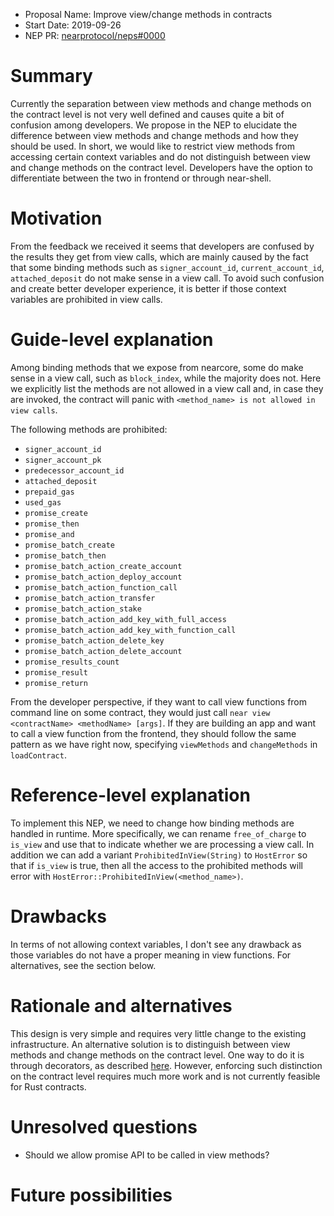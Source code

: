 - Proposal Name: Improve view/change methods in contracts
- Start Date: 2019-09-26
- NEP PR: [nearprotocol/neps#0000](https://github.com/nearprotocol/neps/pull/18)

# Summary
[summary]: #summary

Currently the separation between view methods and change methods on the contract level is not very well defined and causes
quite a bit of confusion among developers. We propose in the NEP to elucidate the difference between view methods
and change methods and how they should be used. In short, we would like to restrict view methods from accessing certain
context variables and do not distinguish between view and change methods on the contract level. Developers have the option
to differentiate between the two in frontend or through near-shell.

# Motivation
[motivation]: #motivation

From the feedback we received it seems that developers are confused by the results they get from view calls, which are
mainly caused by the fact that some binding methods such as `signer_account_id`, `current_account_id`, `attached_deposit`
do not make sense in a view call. 
To avoid such confusion and create better developer experience, it is better if those context variables
are prohibited in view calls.

# Guide-level explanation
[guide-level-explanation]: #guide-level-explanation

Among binding methods that we expose from nearcore, some do make sense in a view call, such as `block_index`,
while the majority does not. 
Here we explicitly list the methods are not allowed in a view call and, in case they are invoked, the contract will panic with
`<method_name> is not allowed in view calls`.

The following methods are prohibited:
  * `signer_account_id`
  * `signer_account_pk`
  * `predecessor_account_id`
  * `attached_deposit`
  * `prepaid_gas`
  * `used_gas`
  * `promise_create`
  * `promise_then`
  * `promise_and`
  * `promise_batch_create`
  * `promise_batch_then`
  * `promise_batch_action_create_account`
  * `promise_batch_action_deploy_account`
  * `promise_batch_action_function_call`
  * `promise_batch_action_transfer`
  * `promise_batch_action_stake`
  * `promise_batch_action_add_key_with_full_access`
  * `promise_batch_action_add_key_with_function_call`
  * `promise_batch_action_delete_key`
  * `promise_batch_action_delete_account`
  * `promise_results_count`
  * `promise_result`
  * `promise_return`

From the developer perspective, if they want to call view functions from command line on some contract, they would just
call `near view <contractName> <methodName> [args]`. If they are building an app and want to call a view function from the
frontend, they should follow the same pattern as we have right now, specifying `viewMethods` and `changeMethods` in
`loadContract`.

# Reference-level explanation
[reference-level-explanation]: #reference-level-explanation

To implement this NEP, we need to change how binding methods are handled in runtime. More specifically, we can rename
`free_of_charge` to `is_view` and use that to indicate whether we are processing a view call. In addition we can add
 a variant `ProhibitedInView(String)` to `HostError` so that if `is_view` is true,
then all the access to the prohibited
methods will error with `HostError::ProhibitedInView(<method_name>)`.

# Drawbacks
[drawbacks]: #drawbacks

In terms of not allowing context variables, I don't see any drawback as those variables do not have a proper meaning
in view functions. For alternatives, see the section below.

# Rationale and alternatives
[rationale-and-alternatives]: #rationale-and-alternatives

This design is very simple and requires very little change to the existing infrastructure. An alternative solution is
to distinguish between view methods and change methods on the contract level. One way to do it is through decorators, as
described [here](https://github.com/nearprotocol/NEPs/pull/3). However, enforcing such distinction on the contract level
requires much more work and is not currently feasible for Rust contracts. 

# Unresolved questions
[unresolved-questions]: #unresolved-questions

- Should we allow promise API to be called in view methods?

# Future possibilities
[future-possibilities]: #future-possibilities


